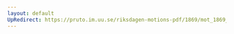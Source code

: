 ```yaml
---
layout: default
UpRedirect: https://pruto.im.uu.se/riksdagen-motions-pdf/1869/mot_1869__ak__52/mot_1869__ak__52-001.pdf
---
```

